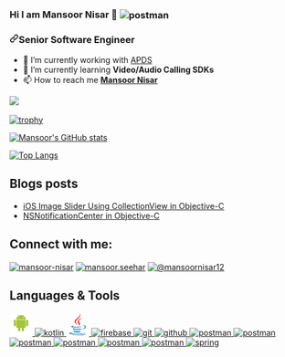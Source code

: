 ### Hi I am Mansoor Nisar 👋 <img src="https://static.xx.fbcdn.net/images/emoji.php/v9/t5f/1/16/1f1f5_1f1f0.png" alt="postman" width="20" height="20" align="center" data-canonical-src="https://static.xx.fbcdn.net/images/emoji.php/v9/t5f/1/16/1f1f5_1f1f0.png" style="max-width: 100%;">

<h3 dir="auto"><a id="user-content" class="anchor" aria-hidden="true" href="#"><svg class="octicon octicon-link" viewBox="0 0 16 16" version="1.1" width="16" height="16" aria-hidden="true"><path fill-rule="evenodd" d="M7.775 3.275a.75.75 0 001.06 1.06l1.25-1.25a2 2 0 112.83 2.83l-2.5 2.5a2 2 0 01-2.83 0 .75.75 0 00-1.06 1.06 3.5 3.5 0 004.95 0l2.5-2.5a3.5 3.5 0 00-4.95-4.95l-1.25 1.25zm-4.69 9.64a2 2 0 010-2.83l2.5-2.5a2 2 0 012.83 0 .75.75 0 001.06-1.06 3.5 3.5 0 00-4.95 0l-2.5 2.5a3.5 3.5 0 004.95 4.95l1.25-1.25a.75.75 0 00-1.06-1.06l-1.25 1.25a2 2 0 01-2.83 0z"></path></svg></a>Senior Software Engineer</h3>

- 🔭 I’m currently working with [APDS](https://apds.works/)
- 🌱 I’m currently learning <strong>Video/Audio Calling SDKs</strong>
- 📫 How to reach me <strong><a href="mailto:mansoor.nisar@10pearls.com">Mansoor Nisar</a></strong>

![](https://komarev.com/ghpvc/?username=mansoornisar10p)

[![trophy](https://github-profile-trophy.vercel.app/?username=mansoornisar10p&theme=dracula)](https://github.com/ryo-ma/github-profile-trophy)

[![Mansoor's GitHub stats](https://github-readme-stats.vercel.app/api?username=mansoornisar10p&hide=stars&show_icons=true&theme=dark)](https://github.com/mansoornisar10p/github-readme-stats)

[![Top Langs](https://github-readme-stats.vercel.app/api/top-langs/?username=mansoornisar10p&theme=dracula&layout=compact)](https://github.com/mansoornisar10p/github-readme-stats)


## Blogs posts
<ul dir="auto">
<li><a href="https://medium.com/@mansoornisar12/ios-image-slider-using-collectionview-in-objective-c-25aae3a996ac" rel="nofollow">iOS Image Slider Using CollectionView in Objective-C</a></li>
<li><a href="https://medium.com/@mansoornisar12/nsnotificationcenter-885c2bb2aaec" rel="nofollow">NSNotificationCenter in Objective-C</a></li>
</ul>


## Connect with me:
<p align="left" dir="auto">
<a href="https://linkedin.com/in/mansoor-nisar" rel="nofollow"><img align="center" src="https://raw.githubusercontent.com/rahuldkjain/github-profile-readme-generator/master/src/images/icons/Social/linked-in-alt.svg" alt="mansoor-nisar" height="30" width="40" style="max-width: 100%;"></a>
<a href="https://fb.com/mansoor.seehar" rel="nofollow"><img align="center" src="https://raw.githubusercontent.com/rahuldkjain/github-profile-readme-generator/master/src/images/icons/Social/facebook.svg" alt="mansoor.seehar" height="30" width="40" style="max-width: 100%;"></a>
<a href="https://medium.com/@mansoornisar12" rel="nofollow"><img align="center" src="https://raw.githubusercontent.com/rahuldkjain/github-profile-readme-generator/master/src/images/icons/Social/medium.svg" alt="@mansoornisar12" height="30" width="40" style="max-width: 100%;"></a>
</p>

## Languages & Tools
<p align="left" dir="auto"> 
	<a href="https://developer.android.com" rel="nofollow"> 
		<img src="https://raw.githubusercontent.com/devicons/devicon/master/icons/android/android-original-wordmark.svg" alt="android" width="40" height="40" style="max-width: 100%;"> 
	</a>
	<a href="https://kotlinlang.org" rel="nofollow"> 
		<img src="https://camo.githubusercontent.com/76ae44a94388e048be2d8f5730d221c844f291162e6c5cdd632b1623a1b859f8/68747470733a2f2f7777772e766563746f726c6f676f2e7a6f6e652f6c6f676f732f6b6f746c696e6c616e672f6b6f746c696e6c616e672d69636f6e2e737667" alt="kotlin" width="40" height="40" data-canonical-src="https://www.vectorlogo.zone/logos/kotlinlang/kotlinlang-icon.svg" style="max-width: 100%;"> 
	</a>
	<a href="https://www.java.com" rel="nofollow"> 
		<img src="https://raw.githubusercontent.com/devicons/devicon/master/icons/java/java-original.svg" alt="java" width="40" height="40" style="max-width: 100%;"> 
	</a>
	<a href="https://firebase.google.com/" rel="nofollow"> 
		<img src="https://camo.githubusercontent.com/dd4b2422ed3bfc9da88c43d18550375c66f9584327dff7ecc19315ce50b96f07/68747470733a2f2f7777772e766563746f726c6f676f2e7a6f6e652f6c6f676f732f66697265626173652f66697265626173652d69636f6e2e737667" alt="firebase" width="40" height="40" data-canonical-src="https://www.vectorlogo.zone/logos/firebase/firebase-icon.svg" style="max-width: 100%;"> 
	</a> 
	<a href="https://git-scm.com/" rel="nofollow"> 
		<img src="https://camo.githubusercontent.com/fbfcb9e3dc648adc93bef37c718db16c52f617ad055a26de6dc3c21865c3321d/68747470733a2f2f7777772e766563746f726c6f676f2e7a6f6e652f6c6f676f732f6769742d73636d2f6769742d73636d2d69636f6e2e737667" alt="git" width="40" height="40" data-canonical-src="https://www.vectorlogo.zone/logos/git-scm/git-scm-icon.svg" style="max-width: 100%;"> 
	</a> 
	<a href="https://github.com" rel="nofollow"> 
		<img src="https://raw.githubusercontent.com/jmnote/z-icons/master/svg/github.svg" alt="github" width="40" height="40" data-canonical-src="https://raw.githubusercontent.com/jmnote/z-icons/master/svg/github.svg" style="max-width: 100%;">
	</a> 
	<a href="https://postman.com" rel="nofollow"> 
		<img src="https://camo.githubusercontent.com/93b32389bf746009ca2370de7fe06c3b5146f4c99d99df65994f9ced0ba41685/68747470733a2f2f7777772e766563746f726c6f676f2e7a6f6e652f6c6f676f732f676574706f73746d616e2f676574706f73746d616e2d69636f6e2e737667" alt="postman" width="40" height="40" data-canonical-src="https://www.vectorlogo.zone/logos/getpostman/getpostman-icon.svg" style="max-width: 100%;"> 
	</a>
	<a href="https://flutter.dev" rel="nofollow"> 
		<img src="https://www.vectorlogo.zone/logos/flutterio/flutterio-icon.svg" alt="postman" width="40" height="40" data-canonical-src="https://www.vectorlogo.zone/logos/flutterio/flutterio-icon.svg" style="max-width: 100%;"> 
	</a>
	<a href="https://stripe.com/" rel="nofollow"> 
		<img src="https://www.vectorlogo.zone/logos/stripe/stripe-ar21.svg" alt="postman" width="40" height="40" data-canonical-src="https://www.vectorlogo.zone/logos/stripe/stripe-ar21.svg" style="max-width: 100%;"> 
	</a>
	<a href="https://developers.google.com/maps/documentation/android-sdk/overview" rel="nofollow"> 
		<img src="https://www.vectorlogo.zone/logos/google_maps/google_maps-icon.svg" alt="postman" width="40" height="40" data-canonical-src="https://www.vectorlogo.zone/logos/google_maps/google_maps-icon.svg" style="max-width: 100%;"> 
	</a>
	<a href="https://www.bitbucket.com/" rel="nofollow"> 
		<img src="https://www.vectorlogo.zone/logos/bitbucket/bitbucket-icon.svg" alt="postman" width="40" height="40" data-canonical-src="https://www.vectorlogo.zone/logos/bitbucket/bitbucket-icon.svg" style="max-width: 100%;"> 
	</a>
	<a href="https://developer.paypal.com/braintree/docs" rel="nofollow"> 
		<img src="https://www.vectorlogo.zone/logos/braintreepayments/braintreepayments-icon.svg" alt="postman" width="40" height="40" data-canonical-src="https://www.vectorlogo.zone/logos/braintreepayments/braintreepayments-icon.svg" style="max-width: 100%;"> 
	</a>
	<a href="https://spring.io/" rel="nofollow"> 
		<img src="https://www.vectorlogo.zone/logos/springio/springio-ar21.svg" alt="spring" width="60" height="40" data-canonical-src="https://www.vectorlogo.zone/logos/springio/springio-ar21.svg" style="max-width: 100%;"> 
	</a>
	
	
</p>
